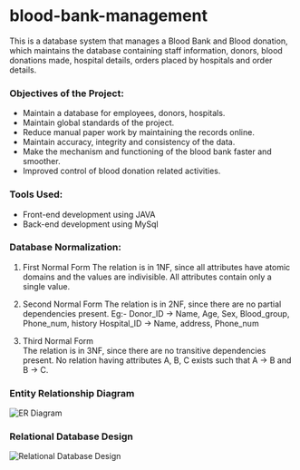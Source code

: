 # blood-bank-management

This is a database system that manages a Blood Bank and Blood donation, which maintains the database containing staff information, donors, blood donations made, hospital details, orders placed by hospitals and order details.

### Objectives of the Project:
- Maintain a database for employees, donors, hospitals.
- Maintain global standards of the project.
- Reduce manual paper work by maintaining the records online.
- Maintain accuracy, integrity and consistency of the data.
- Make the mechanism and functioning of the blood bank faster and smoother.
- Improved control of blood donation related activities.

### Tools Used:
- Front-end development using JAVA
- Back-end development using MySql

### Database Normalization:
1.  First Normal Form
The relation is in 1NF, since all attributes have atomic domains and the values are indivisible. All attributes contain only a single value.

2. Second Normal Form
The relation is in 2NF, since there are no partial dependencies present.
Eg:- Donor_ID -> Name, Age, Sex, Blood_group, Phone_num, history
        Hospital_ID -> Name, address, Phone_num

3. Third Normal Form      
 The relation is in 3NF, since there are no transitive dependencies present. No relation having attributes A, B, C exists such that A -> B and B -> C.
 
 ### Entity Relationship Diagram
![ER Diagram](https://user-images.githubusercontent.com/44337913/142721524-b415c54f-36e6-49a0-ac6a-09abe248c2a0.png)

### Relational Database Design
![Relational Database Design](https://user-images.githubusercontent.com/44337913/142721521-655b2e4e-d4ed-4709-a527-3e3079eab0da.png)

